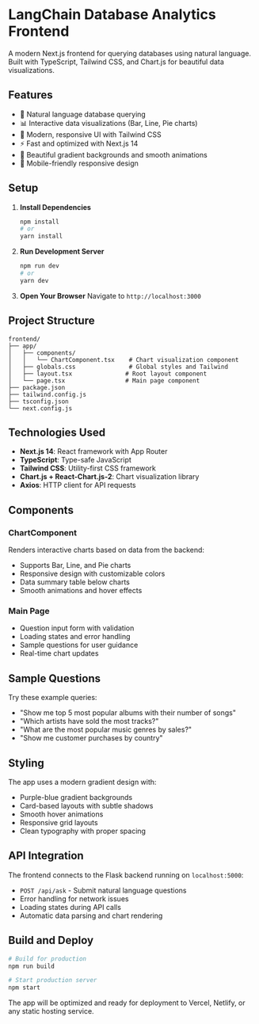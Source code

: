 # LangChain Database Analytics Frontend

A modern Next.js frontend for querying databases using natural language. Built with TypeScript, Tailwind CSS, and Chart.js for beautiful data visualizations.

## Features

- 🎯 Natural language database querying
- 📊 Interactive data visualizations (Bar, Line, Pie charts)
- 💎 Modern, responsive UI with Tailwind CSS
- ⚡ Fast and optimized with Next.js 14
- 🎨 Beautiful gradient backgrounds and smooth animations
- 📱 Mobile-friendly responsive design

## Setup

1. **Install Dependencies**
   ```bash
   npm install
   # or
   yarn install
   ```

2. **Run Development Server**
   ```bash
   npm run dev
   # or
   yarn dev
   ```

3. **Open Your Browser**
   Navigate to `http://localhost:3000`

## Project Structure

```
frontend/
├── app/
│   ├── components/
│   │   └── ChartComponent.tsx    # Chart visualization component
│   ├── globals.css               # Global styles and Tailwind
│   ├── layout.tsx               # Root layout component
│   └── page.tsx                 # Main page component
├── package.json
├── tailwind.config.js
├── tsconfig.json
└── next.config.js
```

## Technologies Used

- **Next.js 14**: React framework with App Router
- **TypeScript**: Type-safe JavaScript
- **Tailwind CSS**: Utility-first CSS framework
- **Chart.js + React-Chart.js-2**: Chart visualization library
- **Axios**: HTTP client for API requests

## Components

### ChartComponent
Renders interactive charts based on data from the backend:
- Supports Bar, Line, and Pie charts
- Responsive design with customizable colors
- Data summary table below charts
- Smooth animations and hover effects

### Main Page
- Question input form with validation
- Loading states and error handling
- Sample questions for user guidance
- Real-time chart updates

## Sample Questions

Try these example queries:
- "Show me top 5 most popular albums with their number of songs"
- "Which artists have sold the most tracks?"
- "What are the most popular music genres by sales?"
- "Show me customer purchases by country"

## Styling

The app uses a modern gradient design with:
- Purple-blue gradient backgrounds
- Card-based layouts with subtle shadows
- Smooth hover animations
- Responsive grid layouts
- Clean typography with proper spacing

## API Integration

The frontend connects to the Flask backend running on `localhost:5000`:
- `POST /api/ask` - Submit natural language questions
- Error handling for network issues
- Loading states during API calls
- Automatic data parsing and chart rendering

## Build and Deploy

```bash
# Build for production
npm run build

# Start production server
npm start
```

The app will be optimized and ready for deployment to Vercel, Netlify, or any static hosting service.

